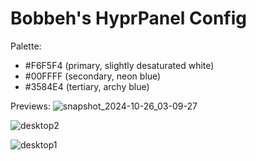 # Bobbeh's HyprPanel Config
Palette:
- #F6F5F4 (primary, slightly desaturated white)
- #00FFFF (secondary, neon blue)
- #3584E4 (tertiary, archy blue)

Previews:
![snapshot_2024-10-26_03-09-27](https://github.com/user-attachments/assets/abeb8442-7821-4f22-b2be-188e00f3d68f)

![desktop2](https://github.com/user-attachments/assets/b49f9bc1-f07e-406e-ae68-0c76992b2237)

![desktop1](https://github.com/user-attachments/assets/568e4141-3910-42a1-ba1c-e07423ae7bbf)

